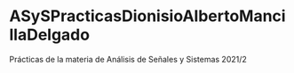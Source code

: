 # ASySPracticasDionisioAlbertoMancillaDelgado
Prácticas de la materia de Análisis de Señales y Sistemas 2021/2
